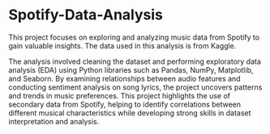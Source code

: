 # Spotify-Data-Analysis

This project focuses on exploring and analyzing music data from Spotify to gain valuable insights. The data used in this analysis is from Kaggle.

The analysis involved cleaning the dataset and performing exploratory data analysis (EDA) using Python libraries such as Pandas, NumPy, Matplotlib, and Seaborn. By examining relationships between audio features and conducting sentiment analysis on song lyrics, the project uncovers patterns and trends in music preferences. This project highlights the use of secondary data from Spotify, helping to identify correlations between different musical characteristics while developing strong skills in dataset interpretation and analysis.
